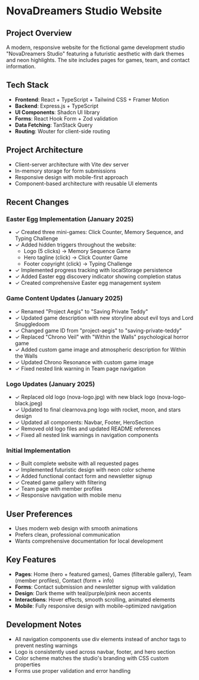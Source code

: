 # NovaDreamers Studio Website

## Project Overview
A modern, responsive website for the fictional game development studio "NovaDreamers Studio" featuring a futuristic aesthetic with dark themes and neon highlights. The site includes pages for games, team, and contact information.

## Tech Stack
- **Frontend**: React + TypeScript + Tailwind CSS + Framer Motion
- **Backend**: Express.js + TypeScript  
- **UI Components**: Shadcn UI library
- **Forms**: React Hook Form + Zod validation
- **Data Fetching**: TanStack Query
- **Routing**: Wouter for client-side routing

## Project Architecture
- Client-server architecture with Vite dev server
- In-memory storage for form submissions
- Responsive design with mobile-first approach
- Component-based architecture with reusable UI elements

## Recent Changes

### Easter Egg Implementation (January 2025)
- ✓ Created three mini-games: Click Counter, Memory Sequence, and Typing Challenge
- ✓ Added hidden triggers throughout the website:
  - Logo (5 clicks) → Memory Sequence Game
  - Hero tagline (click) → Click Counter Game  
  - Footer copyright (click) → Typing Challenge
- ✓ Implemented progress tracking with localStorage persistence
- ✓ Added Easter egg discovery indicator showing completion status
- ✓ Created comprehensive Easter egg management system

### Game Content Updates (January 2025)
- ✓ Renamed "Project Aegis" to "Saving Private Teddy"
- ✓ Updated game description with new storyline about evil toys and Lord Snuggledoom
- ✓ Changed game ID from "project-aegis" to "saving-private-teddy"
- ✓ Replaced "Chrono Veil" with "Within the Walls" psychological horror game
- ✓ Added custom game image and atmospheric description for Within the Walls
- ✓ Updated Chrono Resonance with custom game image
- ✓ Fixed nested link warning in Team page navigation

### Logo Updates (January 2025)
- ✓ Replaced old logo (nova-logo.jpg) with new black logo (nova-logo-black.jpeg)
- ✓ Updated to final clearnova.png logo with rocket, moon, and stars design
- ✓ Updated all components: Navbar, Footer, HeroSection
- ✓ Removed old logo files and updated README references
- ✓ Fixed all nested link warnings in navigation components

### Initial Implementation
- ✓ Built complete website with all requested pages
- ✓ Implemented futuristic design with neon color scheme
- ✓ Added functional contact form and newsletter signup
- ✓ Created game gallery with filtering
- ✓ Team page with member profiles
- ✓ Responsive navigation with mobile menu

## User Preferences
- Uses modern web design with smooth animations
- Prefers clean, professional communication
- Wants comprehensive documentation for local development

## Key Features
- **Pages**: Home (hero + featured games), Games (filterable gallery), Team (member profiles), Contact (form + info)
- **Forms**: Contact submission and newsletter signup with validation
- **Design**: Dark theme with teal/purple/pink neon accents
- **Interactions**: Hover effects, smooth scrolling, animated elements
- **Mobile**: Fully responsive design with mobile-optimized navigation

## Development Notes
- All navigation components use div elements instead of anchor tags to prevent nesting warnings
- Logo is consistently used across navbar, footer, and hero section
- Color scheme matches the studio's branding with CSS custom properties
- Forms use proper validation and error handling